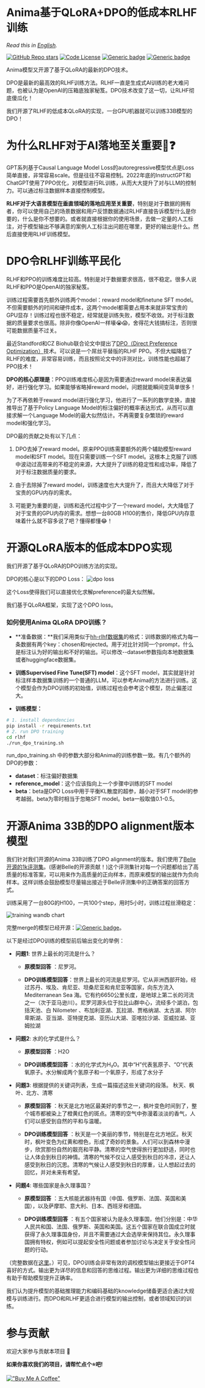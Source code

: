 # Anima基于QLoRA+DPO的低成本RLHF训练


*Read this in [English](README_en.md).*

<div align="left">

<a href="https://github.com/lyogavin/Anima/stargazers">![GitHub Repo stars](https://img.shields.io/github/stars/lyogavin/Anima?style=social)</a>
[![Code License](https://img.shields.io/badge/Code%20License-Apache_2.0-green.svg)](https://github.com/LianjiaTech/BELLE/blob/main/LICENSE)
[![Generic badge](https://img.shields.io/badge/wechat-Anima-brightgreen?logo=wechat)](https://static.aicompose.cn/static/wecom_barcode.png?t=1671918938)
[![Generic badge](https://img.shields.io/badge/🤗-Huggingface%20Repo-green.svg)](https://huggingface.co/lyogavin/Anima33B-DPO-Belle-1k-merged)
</div>

Anima模型又开源了基于QLoRA的最新的DPO技术。

DPO是最新的最高效的RLHF训练方法。RLHF一直是生成式AI训练的老大难问题，也被认为是OpenAI的压箱底独家秘笈。DPO技术改变了这一切，让RLHF彻底傻瓜化！

我们开源了RLHF的低成本QLoRA的实现，一台GPU机器就可以训练33B模型的DPO！

# ​为什么RLHF对于AI落地至关重要🎯❓

GPT系列基于Causal Language Model Loss的autoregressive模型优点是Loss简单直接，非常容易scale。但是往往不容易控制。2022年底的InstructGPT和ChatGPT使用了PPO优化，对模型进行RL训练，从而大大提升了对与LLM的控制力。可以通过标注数据样本直接控制模型。

**RLHF对于大语言模型在垂直领域的落地应用至关重要**，特别是对于数据的拥有者，你可以使用自己的场景数据和用户反馈数据通过RLHF直接告诉模型什么是你要的，什么是你不想要的。或者就直接根据你的使用场景，去做一定量的人工标注，对于模型输出不够满意的案例人工标注出问题在哪里，更好的输出是什么。然后直接使用RLHF训练模型。

# DPO令RLHF训练平民化

RLHF和PPO的训练难度比较高。特别是对于数据要求很高，很不稳定。很多人说RLHF和PPO是OpenAI的独家秘笈。

训练过程需要首先额外训练两个model：reward model和finetune SFT model。不但需要额外的时间和硬件成本，这两个model都需要占用本来就非常宝贵的GPU显存！训练过程也很不稳定，经常就是训练失败，模型不收敛。对于标注数据的质量要求也很高。除非你像OpenAI一样壕😭😱，舍得花大钱搞标注，否则很可能数据质量不过关。

最近Standford和CZ Biohub联合论文中提出了[DPO（Direct Preference Optimization）](https://arxiv.org/abs/2305.18290)技术。可以说是一个屌丝平替版的RLHF PPO。不但大幅降低了RLHF的难度，非常容易训练，而且按照论文中的评测对比，训练性能也超越了PPO技术！

**DPO的核心原理是**：PPO训练难度核心是因为需要通过reward model来表达偏好，进行强化学习。如果能够省略掉reward model，问题就能瞬间变简单很多！

为了不再依赖于reward model进行强化学习，他进行了一系列的数学变换，直接推导出了基于Policy Language Model的标注偏好的概率表达形式，从而可以直接求解一个Language Model的最大似然估计。不再需要复杂繁琐的reward model和强化学习。


DPO最的贡献之处有以下几点：

1. DPO去掉了reward model。原来PPO训练需要额外的两个辅助模型reward model和SFT model。现在只需要训练一个SFT model。这根本上克服了训练中波动过高带来的不稳定的来源，大大提升了训练的稳定性和成功率，降低了对于标注数据质量的要求。

1. 由于去除掉了reward model，训练速度也大大提升了，而且大大降低了对于宝贵的GPU内存的需求。

1. 可能更为重要的是，训练和迭代过程中少了一个reward model，大大降低了对于宝贵的GPU内存的需求。想想一台80GB H100的售价，降低GPU内存意味着什么就不容多说了吧？懂得都懂😂！


# 开源QLoRA版本的低成本DPO实现

我们开源了基于QLoRA的DPO训练方法的实现。

DPO的核心是以下的DPO Loss：
![dpo loss](https://github.com/lyogavin/Anima/blob/main/rlhf/DPO_loss.png?raw=true)

这个Loss使得我们可以直接优化求解preference的最大似然解。

我们基于QLoRA框架，实现了这个DPO loss。

### 如何使用Anima QLoRA DPO训练？

- **准备数据：**我们采用类似于[hh-rlhf数据集](https://huggingface.co/datasets/Anthropic/hh-rlhf)的格式：训练数据的格式为每一条数据有两个key：chosen和rejected。用于对比针对同一个prompt，什么是标注认为好的输出和不好的输出。可以修改--dataset参数指向本地数据集或者huggingface数据集。
- **训练Supervised Fine Tune(SFT) model**：这个SFT model，其实就是针对标注样本数据集训练的一个普通的LLM，可以参考Anima的方法进行训练。这个模型会作为DPO训练的初始值，训练过程也会参考这个模型，防止偏差过大。

- **训练模型：**

```bash
# 1. install dependencies
pip install -r requirements.txt
# 2. run DPO training
cd rlhf
./run_dpo_training.sh
```

run_dpo_training.sh 中的参数大部分和Anima的训练参数一致。有几个额外的DPO的参数：

- **dataset**：标注偏好数据集
- **reference_model**：这个应该指向上一个步骤中训练的SFT model
- **beta**：beta是DPO Loss中用于平衡KL散度的超参，越小对于​SFT model的参考越弱。beta为零时相当于忽略​SFT model。beta一般取值0.1-0.5。

# 开源Anima 33B的DPO alignment版本模型

我们针对我们开源的Anima 33B训练了DPO alignment的版本。我们使用了[Belle开源的1k评测集](https://github.com/LianjiaTech/BELLE)。(感谢Belle的开源贡献！)这个评测集针对每一个问题都给出了高质量的标准答案，可以用来作为高质量的正向样本，而原来模型的输出就作为负向样本。这样训练会鼓励模型尽量输出接近于Belle评测集中的正确答案的回答方式。

训练采用了一台80G的H100，一共100个step，用时5小时，训练过程丝滑稳定：

![training wandb chart](https://github.com/lyogavin/Anima/blob/main/rlhf/wandb_eval_loss_chart.png?raw=true)

完整merge的模型已经开源：[![Generic badge](https://img.shields.io/badge/🤗-Huggingface%20Repo-green.svg)](https://huggingface.co/lyogavin/Anima33B-DPO-Belle-1k-merged)。

以下是经过DPO训练的模型前后输出变化的举例：

* **问题1**: 世界上最长的河流是什么？	

  * **原模型回答** ：尼罗河。

  * **DPO训练模型回答**：世界上最长的河流是尼罗河。它从非洲西部开始，经过苏丹、埃及、肯尼亚、坦桑尼亚和肯尼亚等国家，向东方流入 Mediterranean Sea 海。它有约6650公里长度，是地球上第二长的河流之一（次于亚马逊川）。尼罗河源头位于拉比山群中心，流经多个湖泊，包括天池、白 Nilometer 、布加利亚湖、瓦拉湖、贾格纳湖、太古湖、阿尔卑斯湖、亚当湖、亚特提克湖、亚历山大湖、亚喀拉沙湖、亚威拉湖、亚姆拉湖

* **问题2**: 水的化学式是什么？

  * **原模型回答** ：H2O

  * **DPO训练模型回答** ：水的化学式为H₂O。其中“H”代表氢原子、“О”代表氧原子。水分解成两个氢原子和一个氧原子，形成了水分子

* **问题3**:  根据提供的关键词列表，生成一篇描述这些关键词的段落。
秋天、枫叶、北方、清寒

  * **原模型回答** ：秋天是北方地区最美好的季节之一，枫叶变色时间到了，整个城市都被染上了橙黄红色的斑点。清寒的空气中弥漫着淡淡的香气，人们可以感受到自然的平和与温暖。

  * **DPO训练模型回答** ：秋天是一个美丽的季节，特别是在北方地区。秋天时，枫叶变色为红黄和橙色，形成了奇妙的景象。人们可以到森林中漫步，欣赏那份自然的靓亮和平静。清寒的空气使得旅行更加舒适，同时也让人体会到秋日的神情。清寒的气候不仅让人感受到秋日的冷凉，还让人感受到秋日的沉思。清寒的气候让人感受到秋日的厚重，让人想起过去的回忆，并对未来有希望。

* **问题4**: 哪些国家是永久理事国？

  * **原模型回答** ：五大核能武器持有国（中国、俄罗斯、法国、英国和美国），以及萨摩耶、意大利、日本、西班牙和德国。	

  * **DPO训练模型回答** ：有五个国家被认为是永久理事国，他们分别是：中华人民共和国、法国、俄罗斯、英国和美国。这五个国家在联合国成立时就获得了永久理事国身份，并且不需要通过大会选举来保持其位。永久理事国拥有特权，例如可以提起安全性问题或者参加讨论与决定关于安全性问题的行动。

（完整数据在[这里](https://github.com/lyogavin/Anima/blob/main/rlhf/pre_post_dpo_model_output_belle_eval_1k.csv)。）可见，DPO训练会非常有效的调校模型输出更接近于GPT4喜好的方式。输出更为详尽的信息和回答的思维过程。输出更为详细的思维过程也有助于帮助模型提升正确率。

我们认为提升模型的基础推理能力和编码基础的knowledge储备更适合通过大规模与训练进行。而DPO和RLHF更适合进行模型的输出控制，或者领域知识的训练。


# 参与贡献

欢迎大家参与贡献本项目 🙏

**如果你喜欢我们的项目，请帮忙点个⭐吧!**

[!["Buy Me A Coffee"](https://www.buymeacoffee.com/assets/img/custom_images/orange_img.png)](https://bmc.link/lyogavinQ)






